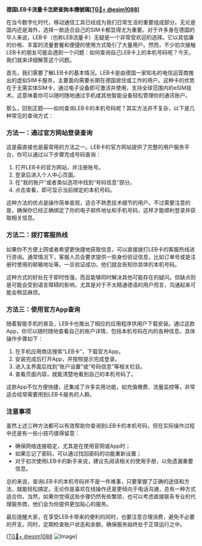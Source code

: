 **德国LEB卡流量卡怎麽查詢本機號碼[[TG💪+ @esim1088](https://t.me/s/esim1088)]**

在当今数字化时代，移动通信工具已经成为我们日常生活的重要组成部分。无论是国内还是海外，选择一款适合自己的SIM卡都显得尤为重要。对于许多身在德国的华人来说，LEB卡（也称LEB流量卡）无疑是一个非常受欢迎的选择。它以其低廉的价格、丰富的流量套餐和便捷的使用方式吸引了大量用户。然而，不少初次接触LEB卡的朋友可能会遇到一个问题：如何查询自己LEB卡上的本机号码呢？今天，我们就来详细解答这个问题。

首先，我们需要了解LEB卡的基本情况。LEB卡是由德国一家知名的电信运营商推出的虚拟SIM卡服务，主要面向需要长期在德国居住或工作的用户。这种卡的优势在于无需实体SIM卡，通过电子设备即可激活并使用，支持全球范围内的eSIM技术。这意味着你可以随时随地通过手机或其他智能设备轻松管理你的通讯账户。

那么，回到正题——如何查询LEB卡的本机号码呢？其实方法并不复杂，以下是几种常见的查询方式：

### 方法一：通过官方网站登录查询
这是最直接也是最常用的方法之一。LEB卡的官方网站提供了完整的用户服务平台，你可以通过以下步骤完成号码查询：
1. 打开LEB卡的官方网站，并注册账号。
2. 登录后进入个人中心页面。
3. 在“我的账户”或者类似选项中找到“号码信息”部分。
4. 点击查看，即可显示当前绑定的本机号码。

这种方法的优点是操作简单直观，适合不熟悉技术细节的用户。不过需要注意的是，确保你已经正确绑定了你的电子邮件地址和手机号码，这样才能顺利登录并获取相关信息。

### 方法二：拨打客服热线
如果你不方便上网或者希望更快捷地获取信息，可以直接拨打LEB卡的客服热线进行咨询。通常情况下，客服人员会要求提供一些身份验证信息，比如订单号或是注册时使用的邮箱地址等。一旦验证成功，他们就会告知你具体的本机号码。

这种方式的好处在于即时性强，而且能够同时解决其他可能存在的疑问。但缺点则是可能会受到语言障碍的影响，尤其是对于不太精通德语的用户而言，沟通起来可能会稍显麻烦。

### 方法三：使用官方App查询
随着智能手机的普及，LEB卡也推出了相应的应用程序供用户下载安装。通过这款App，你可以随时随地查看自己的账户详情，包括本机号码在内的各种信息。具体操作步骤如下：
1. 在手机应用商店搜索“LEB卡”，下载官方App。
2. 安装完成后打开App，并按照提示完成登录。
3. 进入主界面后找到“账户设置”或“号码信息”等相关栏目。
4. 查看页面内容，就能清楚地看到自己的本机号码了。

这款App不仅方便快捷，还集成了许多实用功能，如充值缴费、流量监控等，非常适合经常需要用到LEB卡服务的人群。

### 注意事项
虽然上述三种方法都可以有效帮助你查询到LEB卡的本机号码，但在实际操作过程中还是有一些小技巧值得留意：
- 确保网络连接稳定，尤其是在使用官网或App时；
- 如果忘记了密码，可以通过找回密码的功能重新设置；
- 对于初次使用LEB卡的新手来说，建议先阅读相关的使用手册，以免遗漏重要信息。

总的来说，查询LEB卡的本机号码并不是一件难事，只要掌握了正确的途径和方法，就能轻松搞定。无论你是喜欢在线操作还是更倾向于电话沟通，总有一种方式适合你。当然，如果你觉得这些步骤仍然有些繁琐，也可以考虑直接联系专业的代理服务商，他们会为你提供更加贴心的服务。

最后提醒大家，在享受LEB卡带来的便利的同时，也要注意合理消费，避免不必要的开支。同时，定期检查账户状态和余额，确保服务始终处于正常运行之中。

[[TG💪+ @esim1088](https://t.me/s/esim1088) ![Image](https://i.postimg.cc/4NQfJmqS/Snipaste-2025-05-13-00-14-12.png)]